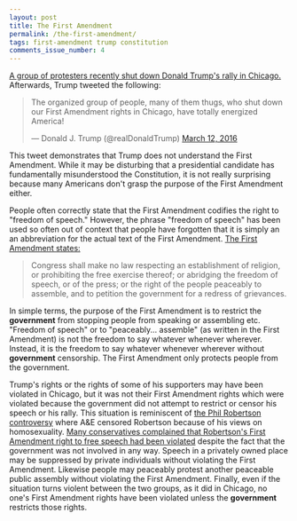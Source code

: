 ```yaml
---
layout: post
title: The First Amendment
permalink: /the-first-amendment/
tags: first-amendment trump constitution
comments_issue_number: 4
---
```


<a
href="http://www.nbcnews.com/politics/2016-election/how-bernie-sanders-supporters-shut-down-donald-trump-s-rally-n537191"
target="_blank">A group of protesters recently shut down Donald Trump's rally in
Chicago.</a> Afterwards, Trump tweeted the following: <!-- Note: the blockquote
start tag below must not be broken into multiple lines. -->
<blockquote class="twitter-tweet" data-lang="en">
<p lang="en" dir="ltr">The organized group of people, many of them thugs, who
shut down our First Amendment rights in Chicago, have totally energized
America!</p>&mdash; Donald J. Trump (@realDonaldTrump) <a
href="https://twitter.com/realDonaldTrump/status/708619775153475584">March 12,
2016</a></blockquote> <script async src="//platform.twitter.com/widgets.js"
charset="utf-8"></script>

This tweet demonstrates that Trump does not understand the First Amendment.
While it may be disturbing that a presidential candidate has fundamentally
misunderstood the Constitution, it is not really surprising because many
Americans don't grasp the purpose of the First Amendment either.

People often correctly state that the First Amendment codifies the right to
"freedom of speech." However, the phrase "freedom of speech" has been used so
often out of context that people have forgotten that it is simply an an
abbreviation for the actual text of the First Amendment. <a
href="https://www.law.cornell.edu/constitution/first_amendment"
target="_blank">The First Amendment states:</a>

> Congress shall make no law respecting an establishment of religion, or
prohibiting the free exercise thereof; or abridging the freedom of speech, or of
the press; or the right of the people peaceably to assemble, and to petition the
government for a redress of grievances.

In simple terms, the purpose of the First Amendment is to restrict the
**government** from stopping people from speaking or assembling etc. "Freedom of
speech" or to "peaceably... assemble" (as written in the First Amendment) is not
the freedom to say whatever whenever wherever. Instead, it is the freedom to say
whatever whenever wherever without **government** censorship. The First
Amendment only protects people from the government.

Trump's rights or the rights of some of his supporters may have been violated in
Chicago, but it was not their First Amendment rights which were violated because
the government did not attempt to restrict or censor his speech or his rally.
This situation is reminiscent of <a
href="http://www.ew.com/article/2014/05/23/duck-dynasty-phil-robertson-antigay-sermon-video"
target="_blank">the Phil Robertson controversy</a> where A&E censored Robertson
because of his views on homosexuality. <a
href="http://www.msnbc.com/morning-joe/duck-dynasty-anti-gay-republican-defense"
target="_blank">Many conservatives complained that Robertson's First Amendment
right to free speech had been violated</a> despite the fact that the government
was not involved in any way. Speech in a privately owned place may be suppressed
by private individuals without violating the First Amendment. Likewise people
may peaceably protest another peaceable public assembly without violating the
First Amendment. Finally, even if the situation turns violent between the two
groups, as it did in Chicago, no one's First Amendment rights have been violated
unless the **government** restricts those rights.

